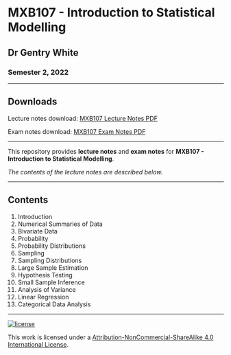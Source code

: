 # MXB107 - Introduction to Statistical Modelling

## Dr Gentry White

### Semester 2, 2022

---

## Downloads

Lecture notes download: [MXB107 Lecture Notes PDF](https://www.github.com/MathMaestros/MXB107/raw/main/MXB107%20Lecture%20Notes.pdf)

Exam notes download: [MXB107 Exam Notes PDF](https://www.github.com/MathMaestros/MXB107/raw/main/MXB107%20Exam%20Notes.pdf)

---

This repository provides **lecture notes** and **exam notes** for **MXB107 - Introduction to Statistical Modelling**.

*The contents of the lecture notes are described below.*

---

## Contents

1. Introduction
2. Numerical Summaries of Data
3. Bivariate Data
4. Probability
5. Probability Distributions
6. Sampling
7. Sampling Distributions
8. Large Sample Estimation
9. Hypothesis Testing
10. Small Sample Inference
11. Analysis of Variance
12. Linear Regression
13. Categorical Data Analysis

---

[![license](https://forthebadge.com/images/badges/cc-nc-sa.svg)](http://creativecommons.org/licenses/by-nc-sa/4.0/)

This work is licensed under a [Attribution-NonCommercial-ShareAlike 4.0 International License](http://creativecommons.org/licenses/by-nc-sa/4.0/).
